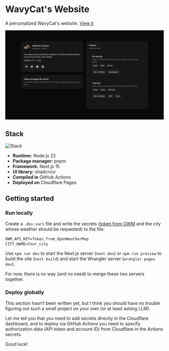 # WavyCat's Website

A personalized WavyCat's website. [View it](https://www.wavycat.ru/)

![Screenshot](.github/assets/screenshot.png)

## Stack

![Stack](https://skillicons.dev/icons?i=cloudflare,workers,nextjs,react,tailwind,webpack,nodejs,pnpm,githubactions)

* **Runtime:** Node.js 22
* **Package manager:** pnpm
* **Framework:** Next.js 15
* **UI library:** shadcn/ui
* **Compiled in** GitHub Actions
* **Deployed on** Cloudflare Pages

## Getting started

### Run locally

Create a `.dev.vars` file and write the secrets ([token from OWM](https://home.openweathermap.org/api_keys) and the city
whose weather should be requested) to the file:

```dotenv
OWM_API_KEY=Token_from_OpenWeatherMap
CITY_NAME=Your_city
```

Use `npm run dev` to start the Next.js server (`next dev`) or `npm run preview` to build the site (`next build`) and
start the Wrangler server (`wrangler pages dev`).

For now, there is no way (and no need) to merge these two servers together.

### Deploy globally

This section hasn't been written yet, but I think you should have no trouble figuring out such a small project on your
own (or at least asking LLM).

Let me tell you that you need to add secrets directly in the Cloudflare dashboard, and to deploy via GitHub Actions you
need to specify authorization data (API token and account ID) from Cloudflare in the Actions secrets.

Good luck!

